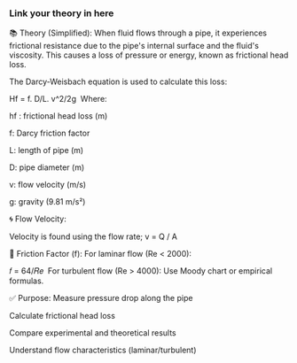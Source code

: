 ### Link your theory in here


📚 Theory (Simplified):
  When fluid flows through a pipe, it experiences frictional resistance due to the pipe's internal surface and the fluid's viscosity. This 
  causes a loss of pressure or energy, known as frictional head loss.

  The Darcy-Weisbach equation is used to calculate this loss:

  Hf = f. D/L. v^2/2g
​
  Where:

  hf : frictional head loss (m)

  f: Darcy friction factor

  L: length of pipe (m)

  D: pipe diameter (m)

  v: flow velocity (m/s)

  g: gravity (9.81 m/s²)

🌀 Flow Velocity:

  
  Velocity is found using the flow rate;
                                                   v = Q / A
 
🧮 Friction Factor (f):
  For laminar flow (Re < 2000):

  𝑓 = 64/𝑅𝑒
​ 
  For turbulent flow (Re > 4000):
  Use Moody chart or empirical formulas.


✅ Purpose:
  Measure pressure drop along the pipe

  Calculate frictional head loss

  Compare experimental and theoretical results

  Understand flow characteristics (laminar/turbulent)


